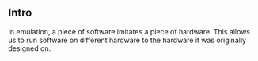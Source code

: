 ## Intro
In emulation, a piece of software imitates a piece of hardware. This allows us to run software on different hardware to the hardware it was originally designed on.